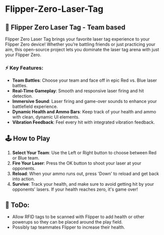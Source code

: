 # Flipper-Zero-Laser-Tag

## 🚀 Flipper Zero Laser Tag - Team based

Flipper Zero Laser Tag brings your favorite laser tag experience to your Flipper Zero device! Whether you’re battling friends or just practicing your aim, this open-source project lets you dominate the laser tag arena with just your Flipper Zero.

### ⚡ Key Features:

- **Team Battles**: Choose your team and face off in epic Red vs. Blue laser battles.
- **Real-Time Gameplay**: Smooth and responsive laser firing and hit detection.
- **Immersive Sound**: Laser firing and game-over sounds to enhance your battlefield experience.
- **Dynamic Health and Ammo Bars**: Keep track of your health and ammo with clean, dynamic UI elements.
- **Vibration Feedback**: Feel every hit with integrated vibration feedback.

## 🕹️ How to Play

1. **Select Your Team**: Use the Left or Right button to choose between Red or Blue team.
2. **Fire Your Laser**: Press the OK button to shoot your laser at your opponents.
3. **Reload**: When your ammo runs out, press 'Down' to reload and get back into action.
4. **Survive**: Track your health, and make sure to avoid getting hit by your opponents' lasers. If your health reaches zero, it's game over!

## 🤔 ToDo: 

- Allow RFID tags to be scanned with Flipper to add health or other powerups so they can be placed around the play field. 
- Possibly tap teammates Flipper to increase their health.

